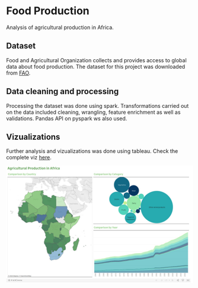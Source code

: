 # Food Production
Analysis of agricultural production in Africa.

## Dataset
Food and Agricultural Organization collects and provides access to global data about food production. The dataset for this project was downloaded from [FAO](https://www.fao.org/faostat/en/#data/QCL).

## Data cleaning and processing
Processing the dataset was done using spark. Transformations carried out on the data included cleaning, wrangling, feature enrichment as well as validations. Pandas API on pyspark ws also used.

## Vizualizations
Further analysis and vizualizations was done using tableau. Check the complete viz [here](https://public.tableau.com/app/profile/kiplimo.cornelius/viz/AgriculturalProduction_16869066982260/AgriculturalProduction). 

![The flow](static/viz.jpeg)
